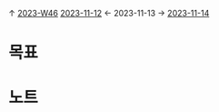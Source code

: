 
↑ [2023-W46](2023-W46.md)
[2023-11-12](2023-11-12.md) ← 2023-11-13 → [2023-11-14](2023-11-14.md)


# 목표



# 노트




